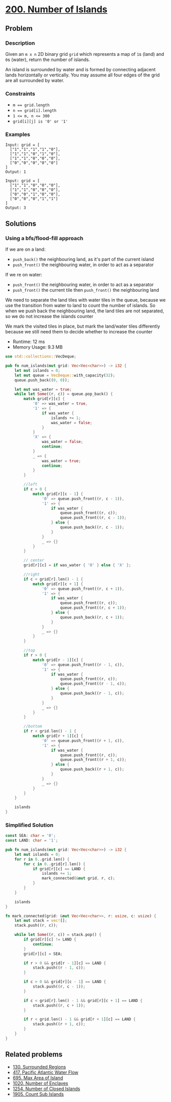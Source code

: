 # [200. Number of Islands](https://leetcode.com/problems/number-of-islands/)

## Problem

### Description

Given an `m x n` 2D binary grid `grid` which represents a map of `1`s (land)
and `0`s (water), return the number of islands.

An island is surrounded by water and is formed by connecting adjacent lands
horizontally or vertically. You may assume all four edges of the grid are all
surrounded by water.

### Constraints

* `m == grid.length`
* `n == grid[i].length`
* `1 <= m, n <= 300`
* `grid[i][j] is '0' or '1'`

### Examples

```text
Input: grid = [
  ["1","1","1","1","0"],
  ["1","1","0","1","0"],
  ["1","1","0","0","0"],
  ["0","0","0","0","0"]
]
Output: 1
```

```text
Input: grid = [
  ["1","1","0","0","0"],
  ["1","1","0","0","0"],
  ["0","0","1","0","0"],
  ["0","0","0","1","1"]
]
Output: 3
```

## Solutions

### Using a bfs/flood-fill approach

If we are on a land:

* `push_back()` the neighbouring land, as it's part of the current island
* `push_front()` the neighbouring water, in order to act as a separator

If we re on water:

* `push_front()` the neighbouring water, in order to act as a separator
* `push_front()` the current tile then `push_front()` the neighbouring land

We need to separate the land tiles with water tiles in the queue, because we use
the transition from water to land to count the number of islands. So when we
push back the neighbouring land, the land tiles are not separated, so we do not
increase the islands counter

We mark the visited tiles in place, but mark the land/water tiles differently
because we still need them to decide whether to increase the counter

* Runtime: 12 ms
* Memory Usage: 9.3 MB

```rust
use std::collections::VecDeque;

pub fn num_islands(mut grid: Vec<Vec<char>>) -> i32 {
    let mut islands = 0;
    let mut queue = VecDeque::with_capacity(32);
    queue.push_back((0, 0));

    let mut was_water = true;
    while let Some((r, c)) = queue.pop_back() {
        match grid[r][c] {
            '0' => was_water = true,
            '1' => {
                if was_water {
                    islands += 1;
                    was_water = false;
                }
            }
            'X' => {
                was_water = false;
                continue;
            }
            _ => {
                was_water = true;
                continue;
            }
        }

        //left
        if c > 0 {
            match grid[r][c - 1] {
                '0' => queue.push_front((r, c - 1)),
                '1' => {
                    if was_water {
                        queue.push_front((r, c));
                        queue.push_front((r, c - 1));
                    } else {
                        queue.push_back((r, c - 1));
                    }
                }
                _ => {}
            }
        }

        // center
        grid[r][c] = if was_water { 'O' } else { 'X' };

        //right
        if c < grid[r].len() - 1 {
            match grid[r][c + 1] {
                '0' => queue.push_front((r, c + 1)),
                '1' => {
                    if was_water {
                        queue.push_front((r, c));
                        queue.push_front((r, c + 1));
                    } else {
                        queue.push_back((r, c + 1));
                    }
                }
                _ => {}
            }
        }

        //top
        if r > 0 {
            match grid[r - 1][c] {
                '0' => queue.push_front((r - 1, c)),
                '1' => {
                    if was_water {
                        queue.push_front((r, c));
                        queue.push_front((r - 1, c));
                    } else {
                        queue.push_back((r - 1, c));
                    }
                }
                _ => {}
            }
        }

        //bottom
        if r < grid.len() - 1 {
            match grid[r + 1][c] {
                '0' => queue.push_front((r + 1, c)),
                '1' => {
                    if was_water {
                        queue.push_front((r, c));
                        queue.push_front((r + 1, c));
                    } else {
                        queue.push_back((r + 1, c));
                    }
                }
                _ => {}
            }
        }
    }

    islands
}
```

### Simplified Solution

```rust
const SEA: char = '0';
const LAND: char = '1';

pub fn num_islands(mut grid: Vec<Vec<char>>) -> i32 {
    let mut islands = 0;
    for r in 0..grid.len() {
        for c in 0..grid[r].len() {
            if grid[r][c] == LAND {
                islands += 1;
                mark_connected(&mut grid, r, c);
            }
        }
    }

    islands
}

fn mark_connected(grid: &mut Vec<Vec<char>>, r: usize, c: usize) {
    let mut stack = vec![];
    stack.push((r, c));

    while let Some((r, c)) = stack.pop() {
        if grid[r][c] != LAND {
            continue;
        }
        grid[r][c] = SEA;

        if r > 0 && grid[r - 1][c] == LAND {
            stack.push((r - 1, c));
        }

        if c > 0 && grid[r][c - 1] == LAND {
            stack.push((r, c - 1));
        }

        if c < grid[r].len() - 1 && grid[r][c + 1] == LAND {
            stack.push((r, c + 1));
        }

        if r < grid.len() - 1 && grid[r + 1][c] == LAND {
            stack.push((r + 1, c));
        }
    }
}
```

## Related problems

* [130. Surrounded Regions](/leetcode/100%20-%20199/130%20-%20Surrounded%20Regions.md)
* [417. Pacific Atlantic Water Flow](/leetcode/400%20-%20499/417%20-%20Pacific%20Atlantic%20Water%20Flow.md)
* [695. Max Area of Island](/leetcode/600%20-%20699/695%20-%20Max%20Area%20of%20Island.md)
* [1020. Number of Enclaves](/leetcode/1000%20-%201099/1020%20-%20Number%20of%20Enclaves.md)
* [1254. Number of Closed Islands](/leetcode/1200%20-%201299/1254%20-%20Number%20of%20Closed%20Islands.md)
* [1905. Count Sub Islands](/leetcode/1900%20-%201999/1905%20-%20Count%20Sub%20Islands.md)